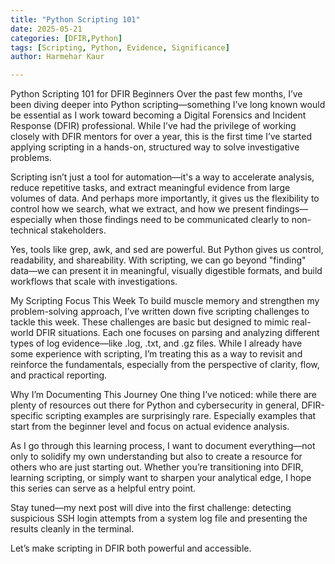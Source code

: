 ```yaml
---
title: "Python Scripting 101"
date: 2025-05-21
categories: [DFIR,Python]
tags: [Scripting, Python, Evidence, Significance]
author: Harmehar Kaur

---
```

Python Scripting 101 for DFIR Beginners
Over the past few months, I’ve been diving deeper into Python scripting—something I’ve long known would be essential as I work toward becoming a Digital Forensics and Incident Response (DFIR) professional. While I’ve had the privilege of working closely with DFIR mentors for over a year, this is the first time I’ve started applying scripting in a hands-on, structured way to solve investigative problems.

Scripting isn’t just a tool for automation—it's a way to accelerate analysis, reduce repetitive tasks, and extract meaningful evidence from large volumes of data. And perhaps more importantly, it gives us the flexibility to control how we search, what we extract, and how we present findings—especially when those findings need to be communicated clearly to non-technical stakeholders.

Yes, tools like grep, awk, and sed are powerful. But Python gives us control, readability, and shareability. With scripting, we can go beyond "finding" data—we can present it in meaningful, visually digestible formats, and build workflows that scale with investigations.

My Scripting Focus This Week
To build muscle memory and strengthen my problem-solving approach, I’ve written down five scripting challenges to tackle this week. These challenges are basic but designed to mimic real-world DFIR situations. Each one focuses on parsing and analyzing different types of log evidence—like .log, .txt, and .gz files. While I already have some experience with scripting, I’m treating this as a way to revisit and reinforce the fundamentals, especially from the perspective of clarity, flow, and practical reporting.

Why I’m Documenting This Journey
One thing I’ve noticed: while there are plenty of resources out there for Python and cybersecurity in general, DFIR-specific scripting examples are surprisingly rare. Especially examples that start from the beginner level and focus on actual evidence analysis.

As I go through this learning process, I want to document everything—not only to solidify my own understanding but also to create a resource for others who are just starting out. Whether you’re transitioning into DFIR, learning scripting, or simply want to sharpen your analytical edge, I hope this series can serve as a helpful entry point.

Stay tuned—my next post will dive into the first challenge: detecting suspicious SSH login attempts from a system log file and presenting the results cleanly in the terminal.

Let’s make scripting in DFIR both powerful and accessible.
